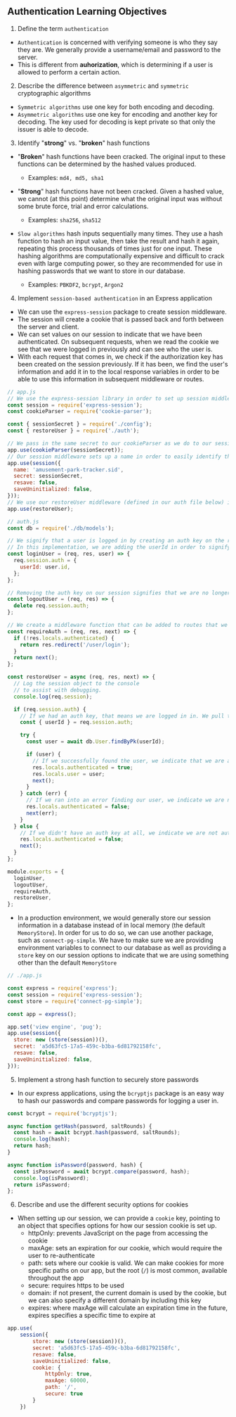 ## Authentication Learning Objectives
1. Define the term `authentication`
- `Authentication` is concerned with verifying someone is who they say they are. We generally provide a username/email and password to the server.
- This is different from **auhorization**, which is determining if a user is allowed to perform a certain action.

2. Describe the difference between `asymmetric` and `symmetric` cryptographic algorithms
- `Symmetric algorithms` use one key for both encoding and decoding.
- `Asymmetric algorithms` use one key for encoding and another key for decoding. The key used for decoding is kept private so that only the issuer is able to decode.

3. Identify "**strong**" vs. "**broken**" hash functions
- "**Broken**" hash functions have been cracked. The original input to these functions can be determined by the hashed values produced.
  - Examples: `md4, md5, sha1`

- "**Strong**" hash functions have not been cracked. Given a hashed value, we cannot (at this point) determine what the original input was without some brute force, trial and error calculations.
  - Examples: `sha256`, `sha512`

- `Slow algorithms` hash inputs sequentially many times. They use a hash function to hash an input value, then take the result and hash it again, repeating this process thousands of times just for one input. These hashing algorithms are computationally expensive and difficult to crack even with large computing power, so they are recommended for use in hashing passwords that we want to store in our database.
  - Examples: `PBKDF2`, `bcrypt`, `Argon2`

4. Implement `session-based authentication` in an Express application
- We can use the `express-session` package to create session middleware.
- The session will create a cookie that is passed back and forth between the server and client.
- We can set values on our session to indicate that we have been authenticated. On subsequent requests, when we read the cookie we see that we were logged in previously and can see who the user is.
- With each request that comes in, we check if the authorization key has been created on the session previously. If it has been, we find the user's information and add it in to the local response variables in order to be able to use this information in subsequent middleware or routes.
```js
// app.js
// We use the express-session library in order to set up session middleware
const session = require('express-session');
const cookieParser = require('cookie-parser');

const { sessionSecret } = require('./config');
const { restoreUser } = require('./auth');

// We pass in the same secret to our cookieParser as we do to our session middleware
app.use(cookieParser(sessionSecret));
// Our session middleware sets up a name in order to easily identify the cookie that it creates
app.use(session({
  name: 'amusement-park-tracker.sid',
  secret: sessionSecret,
  resave: false,
  saveUninitialized: false,
}));
// We use our restoreUser middleware (defined in our auth file below) in order to add the whole user instance to our response's locals key, as well as a flag to indicate we have been authenticated. We can use these values in subsequent routes or middleware functions in order to restrict access, provide customized information, etc.
app.use(restoreUser);
```

```js
// auth.js
const db = require('./db/models');

// We signify that a user is logged in by creating an auth key on the request's session.
// In this implementation, we are adding the userId in order to signify who is logged in.
const loginUser = (req, res, user) => {
  req.session.auth = {
    userId: user.id,
  };
};

// Removing the auth key on our session signifies that we are no longer logged in
const logoutUser = (req, res) => {
  delete req.session.auth;
};

// We create a middleware function that can be added to routes that we want to restrict to logged in users
const requireAuth = (req, res, next) => {
  if (!res.locals.authenticated) {
    return res.redirect('/user/login');
  }
  return next();
};

const restoreUser = async (req, res, next) => {
  // Log the session object to the console
  // to assist with debugging.
  console.log(req.session);

  if (req.session.auth) {
    // If we had an auth key, that means we are logged in in. We pull the userId out of auth, then find the user record associated with it.
    const { userId } = req.session.auth;

    try {
      const user = await db.User.findByPk(userId);

      if (user) {
        // If we successfully found the user, we indicate that we are authenticated and add the user information to the response's locals key for use in other middleware/routes
        res.locals.authenticated = true;
        res.locals.user = user;
        next();
      }
    } catch (err) {
      // If we ran into an error finding our user, we indicate we are not authenticated and invoke our error handlers
      res.locals.authenticated = false;
      next(err);
    }
  } else {
    // If we didn't have an auth key at all, we indicate we are not authenticated and continue to the next middleware (or routes)
    res.locals.authenticated = false;
    next();
  }
};

module.exports = {
  loginUser,
  logoutUser,
  requireAuth,
  restoreUser,
};
```
- In a production environment, we would generally store our session information in a database instead of in local memory (the default `MemoryStore`). In order for us to do so, we can use another package, such as `connect-pg-simple`. We have to make sure we are providing environment variables to connect to our database as well as providing a `store` key on our session options to indicate that we are using something other than the default `MemoryStore`
```js
// ./app.js

const express = require('express');
const session = require('express-session');
const store = require('connect-pg-simple');

const app = express();

app.set('view engine', 'pug');
app.use(session({
  store: new (store(session))(),
  secret: 'a5d63fc5-17a5-459c-b3ba-6d81792158fc',
  resave: false,
  saveUninitialized: false,
}));
```

5. Implement a strong hash function to securely store passwords
- In our express applications, using the `bcryptjs` package is an easy way to hash our passwords and compare passwords for logging a user in.
```js
const bcrypt = require('bcryptjs');

async function getHash(password, saltRounds) {
  const hash = await bcrypt.hash(password, saltRounds);
  console.log(hash);
  return hash;
}

async function isPassword(password, hash) {
  const isPassword = await bcrypt.compare(password, hash);
  console.log(isPassword);
  return isPassword;
};
```

6. Describe and use the different security options for cookies
- When setting up our session, we can provide a `cookie` key, pointing to an object that specifies options for how our session cookie is set up.
  - httpOnly: prevents JavaScript on the page from accessing the cookie
  - maxAge: sets an expiration for our cookie, which would require the user to re-authenticate
  - path: sets where our cookie is valid. We can make cookies for more specific paths on our app, but the root (`/`) is most common, available throughout the app
  - secure: requires https to be used
  - domain: if not present, the current domain is used by the cookie, but we can also specify a different domain by including this key
  - expires: where maxAge will calculate an expiration time in the future, expires specifies a specific time to expire at
```js
app.use(
	session({
		store: new (store(session))(),
		secret: 'a5d63fc5-17a5-459c-b3ba-6d81792158fc',
		resave: false,
		saveUninitialized: false,
		cookie: {
			httpOnly: true,
			maxAge: 60000,
			path: '/',
			secure: true
		}
	})
```